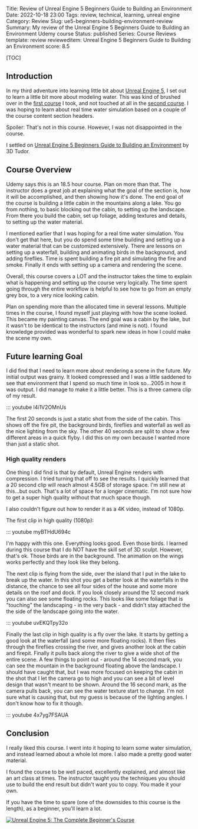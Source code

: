 Title: Review of Unreal Engine 5 Beginners Guide to Building an Environment
Date: 2022-10-18 23:00
Tags: review, technical, learning, unreal engine
Category: Review
Slug: ue5-beginners-building-environment-review
Summary: My review of the Unreal Engine 5 Beginners Guide to Building an Environment Udemy course
Status: published
Series: Course Reviews
template: review
revieweditem: Unreal Engine 5 Beginners Guide to Building an Environment
score: 8.5

[TOC]

## Introduction

In my third adventure into learning little bit about [Unreal Engine 5][unreal], I set out to learn a little
bit more about modeling water. This was kind of brushed over in the [first course][2] I took, and not touched
at all in the [second course][3]. I was hoping to learn about real time water simulation based on a couple of the
course content section headers.

Spoiler: That's not in this course. However, I was not disappointed in the course.

I settled on [Unreal Engine 5 Beginners Guide to Building an Environment][1] by 3D Tudor.

## Course Overview

Udemy says this is an 18.5 hour course. Plan on more than that. The instructor does a great job at explaining what the goal of the
section is, how it will be accomplished, and then showing how it's done. The end goal of the course is building a little cabin in
the mountains along a lake. You go from nothing, to basic blocking out the cabin, to setting up the landscape. From there you build the cabin, set up foliage, adding textures and details, to setting up the water material.

I mentioned earlier that I was hoping for a real time water simulation. You don't get that here, but you do spend some time building
and setting up a water material that can be customized extensively. There are lessons on setting up a waterfall, building and animating birds
in the background, and adding fireflies. Time is spent building a fire pit and simulating the fire and smoke. Finally it ends with
setting up a camera and rendering the scene.

Overall, this course covers a LOT and the instructor takes the time to explain what is happening and setting up the course very logically.
The time spent going through the entire workflow is helpful to see how to go from an empty grey box, to a very nice looking cabin.

Plan on spending more than the allocated time in several lessons. Multiple times in the course, I found myself just playing with how
the scene looked. This became my painting canvas. The end goal was a cabin by the lake, but it wasn't to be identical to the
instructors (and mine is not). I found knowledge provided was wonderful to spark new ideas in how I could make the scene my own.

## Future learning Goal

I did find that I need to learn more about rendering a scene in the future. My initial output was grainy. It looked compressed and I was
a little saddened to see that environment that I spend so much time in look so...2005 in how it was output. I did manage to make it a little
better. This is a three camera clip of my result.

::: youtube l4i1V2OMnUs 

The first 20 seconds is just a static shot from the side of the cabin. This shows off the fire pit, the background birds, fireflies
and waterfall as well as the nice lighting from the sky. The other 40 seconds are split to show a few different areas in a quick flyby.
I did this on my own because I wanted more than just a static shot.

### High quality renders

One thing I did find is that by default, Unreal Engine renders with compression. I tried turning that off to see the results. I quickly learned
that a 20 second clip will reach almost 4.5GB of storage space. I'm still new at this...but ouch. That's a lot of space for a longer cinematic.
I'm not sure how to get a super high quality without that much space though.

I also couldn't figure out how to render it as a 4K video, instead of 1080p.

The first clip in high quality (1080p):

::: youtube myBTHdU694c

I'm happy with this one. Everything looks good. Even those birds. I learned during this course that I do NOT have the skill set of 3D sculpt.
However, that's ok. Those birds are in the background. The animation on the wings works perfectly and they look like they belong.

The next clip is flying from the side, over the island that I put in the lake to break up the water. In this shot you get a better look at the
waterfalls in the distance, the chance to see all four sides of the house and some more details on the roof and dock. If you look closely
around the 12 second mark you can also see some floating rocks. This looks like some foliage that is "touching" the landscaping - in the very
back - and didn't stay attached the the side of the landscape going into the water.

::: youtube uvEKQTpy32o

Finally the last clip in high quality is a fly over the lake. It starts by getting a good look at the waterfall (and some more floating rocks). It then flies through the fireflies crossing the river, and gives another look at the cabin and firepit. Finally it pulls back along the river to give a wide shot of the entire scene. A few things to point out - around the 14 second mark, you can see the mountain in the background floating above the landscape. I should have caught that, but I was more focused on keeping the cabin in the shot that I let the camera go to high and you can see a bit of level design that wasn't meant to be shown. Around the 16 second mark, as the camera pulls back, you can see the water texture start to change. I'm not sure what is causing that, but my guess is because of the lighting angles. I don't know how to fix it though.

::: youtube 4x7yg7FSAUA

## Conclusion

I really liked this course. I went into it hoping to learn some water simulation, and instead learned about a whole lot more. I also made a
pretty good water material.

I found the course to be well paced, excellently explained, and almost like an art class at times. The instructor taught you the techniques
you should use to build the end result but didn't want you to copy. You made it your own.

If you have the time to spare (one of the downsides to this course is the length), as a beginner, you'll learn a lot. 



[![Unreal Engine 5: The Complete Beginner's Course][certificate]][courselink]



 [1]: https://www.udemy.com/course/unreal-engine-5-beginners-guide-building-environment/
 [2]: {filename}2022_09_20_UE5_realistic_environment_design_beginners.md
 [3]: {filename}2022_10_03_UE5_complete_beginners_guide.md
 [unreal]: https://www.unrealengine.com/en-US/unreal-engine-5
 [certificate]: {attach}images/UC-ue5-beginner-environment-course.jpg
 [courselink]: https://ude.my/UC-c877a178-0922-4c1b-9ae2-d77295704107
